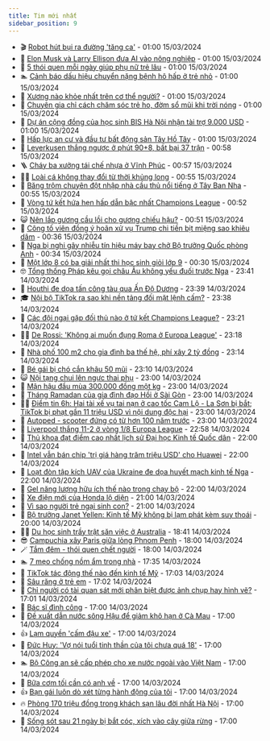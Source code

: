 ```yaml
---
title: Tim mới nhất
sidebar_position: 9
---
```


<!-- vnexpress-tin-moi-nhat:START -->
- 🎬 [Robot hút bụi ra đường &#39;tăng ca&#39;](https://vnexpress.net/robot-hut-bui-ra-duong-tang-ca-4722281.html) - 01:00 15/03/2024
- 🐎 [Elon Musk và Larry Ellison đưa AI vào nông nghiệp](https://vnexpress.net/elon-musk-va-larry-ellison-dua-ai-vao-nong-nghiep-4722308.html) - 01:00 15/03/2024
- 🦍 [5 thói quen mỗi ngày giúp phụ nữ trẻ lâu](https://vnexpress.net/5-thoi-quen-moi-ngay-giup-phu-nu-tre-lau-4722381.html) - 01:00 15/03/2024
- 🏊 [Cảnh báo dấu hiệu chuyển nặng bệnh hô hấp ở trẻ nhỏ](https://vnexpress.net/canh-bao-dau-hieu-chuyen-nang-benh-ho-hap-o-tre-nho-4722357.html) - 01:00 15/03/2024
- 🎊 [Xương nào khỏe nhất trên cơ thể người?](https://vnexpress.net/xuong-nao-khoe-nhat-tren-co-the-nguoi-4722356.html) - 01:00 15/03/2024
- 🎃 [Chuyên gia chỉ cách chăm sóc trẻ ho, đờm sổ mũi khi trời nóng](https://vnexpress.net/chuyen-gia-chi-cach-cham-soc-tre-ho-dom-so-mui-khi-troi-nong-4722133.html) - 01:00 15/03/2024
- 🧰 [Dự án cộng đồng của học sinh BIS Hà Nội nhận tài trợ 9.000 USD](https://vnexpress.net/du-an-cong-dong-cua-hoc-sinh-bis-ha-noi-nhan-tai-tro-9-000-usd-4722085.html) - 01:00 15/03/2024
- 🔭 [Hấp lực an cư và đầu tư bất động sản Tây Hồ Tây](https://vnexpress.net/hap-luc-an-cu-va-dau-tu-bat-dong-san-tay-ho-tay-4719354.html) - 01:00 15/03/2024
- 🫶 [Leverkusen thắng ngược ở phút 90+8, bất bại 37 trận](https://vnexpress.net/leverkusen-thang-nguoc-o-phut-90-8-bat-bai-37-tran-4722481.html) - 00:58 15/03/2024
- 🪜 [Cháy ba xưởng tái chế nhựa ở Vĩnh Phúc](https://vnexpress.net/chay-ba-xuong-tai-che-nhua-o-vinh-phuc-4722483.html) - 00:57 15/03/2024
- 👨‍🏫 [Loài cá không thay đổi từ thời khủng long](https://vnexpress.net/loai-ca-khong-thay-doi-tu-thoi-khung-long-4722026.html) - 00:55 15/03/2024
- 🎊 [Băng trộm chuyên đột nhập nhà cầu thủ nổi tiếng ở Tây Ban Nha](https://vnexpress.net/bang-trom-chuyen-dot-nhap-nha-cau-thu-noi-tieng-o-tay-ban-nha-4722458.html) - 00:55 15/03/2024
- 🎊 [Vòng tứ kết hứa hẹn hấp dẫn bậc nhất Champions League](https://vnexpress.net/vong-tu-ket-hua-hen-hap-dan-bac-nhat-champions-league-4722472.html) - 00:52 15/03/2024
- 😺 [Nên lắp gương cầu lồi cho gương chiếu hậu?](https://vnexpress.net/nen-lap-guong-cau-loi-cho-guong-chieu-hau-4722500.html) - 00:51 15/03/2024
- 🐘 [Công tố viên đồng ý hoãn xử vụ Trump chi tiền bịt miệng sao khiêu dâm](https://vnexpress.net/cong-to-vien-dong-y-hoan-xu-vu-trump-chi-tien-bit-mieng-sao-khieu-dam-4722482.html) - 00:36 15/03/2024
- 🌁 [Nga bị nghi gây nhiễu tín hiệu máy bay chở Bộ trưởng Quốc phòng Anh](https://vnexpress.net/nga-bi-nghi-gay-nhieu-tin-hieu-may-bay-cho-bo-truong-quoc-phong-anh-4722485.html) - 00:34 15/03/2024
- 🐲 [Một lớp 8 có ba giải nhất thi học sinh giỏi lớp 9](https://vnexpress.net/mot-lop-8-co-ba-giai-nhat-thi-hoc-sinh-gioi-lop-9-4722462.html) - 00:30 15/03/2024
- 🤓 [Tổng thống Pháp kêu gọi châu Âu không yếu đuối trước Nga](https://vnexpress.net/tong-thong-phap-keu-goi-chau-au-khong-yeu-duoi-truoc-nga-4722477.html) - 23:41 14/03/2024
- 💪 [Houthi đe dọa tấn công tàu qua Ấn Độ Dương](https://vnexpress.net/houthi-de-doa-tan-cong-tau-qua-an-do-duong-4722476.html) - 23:39 14/03/2024
- 🎓 [Nội bộ TikTok ra sao khi nền tảng đối mặt lệnh cấm?](https://vnexpress.net/noi-bo-tiktok-ra-sao-khi-nen-tang-doi-mat-lenh-cam-4722445.html) - 23:38 14/03/2024
- 🫣 [Các đội ngại gặp đối thủ nào ở tứ kết Champions League?](https://vnexpress.net/cac-doi-ngai-gap-doi-thu-nao-o-tu-ket-champions-league-4722473.html) - 23:21 14/03/2024
- 🧑‍💻 [De Rossi: &#39;Không ai muốn đụng Roma ở Europa League&#39;](https://vnexpress.net/de-rossi-khong-ai-muon-dung-roma-o-europa-league-4722478.html) - 23:18 14/03/2024
- 🐲 [Nhà phố 100 m2 cho gia đình ba thế hệ, phí xây 2 tỷ đồng](https://vnexpress.net/nha-pho-100-m2-cho-gia-dinh-ba-the-he-phi-xay-2-ty-dong-4722375.html) - 23:14 14/03/2024
- 🌝 [Bé gái bị chó cắn khâu 50 mũi](https://vnexpress.net/be-gai-bi-cho-can-khau-50-mui-4722454.html) - 23:10 14/03/2024
- 😺 [Nội tạng chui lên ngực thai phụ](https://vnexpress.net/noi-tang-chui-len-nguc-thai-phu-4722316.html) - 23:00 14/03/2024
- 🐎 [Mận hậu đầu mùa 300.000 đồng một kg](https://vnexpress.net/man-hau-dau-mua-300-000-dong-mot-kg-4722313.html) - 23:00 14/03/2024
- 🎡 [Tháng Ramadan của gia đình đạo Hồi ở Sài Gòn](https://vnexpress.net/thang-ramadan-cua-gia-dinh-dao-hoi-o-sai-gon-4722251.html) - 23:00 14/03/2024
- 👨‍🏫 [Điểm tin 6h: Hai tài xế vụ tai nạn ở cao tốc Cam Lộ - La Sơn bị bắt; TikTok bị phạt gần 11 triệu USD vì nội dung độc hại](https://vnexpress.net/diem-tin-6h-hai-tai-xe-vu-tai-nan-o-cao-toc-cam-lo-la-son-bi-bat-tiktok-bi-phat-gan-11-trieu-usd-vi-noi-dung-doc-hai-4722475.html) - 23:00 14/03/2024
- 🦆 [Autoped - scooter đứng có từ hơn 100 năm trước](https://vnexpress.net/autoped-scooter-dung-co-tu-hon-100-nam-truoc-4721889.html) - 23:00 14/03/2024
- 🚦 [Liverpool thắng 11-2 ở vòng 1/8 Europa League](https://vnexpress.net/liverpool-thang-11-2-o-vong-1-8-europa-league-4722474.html) - 22:58 14/03/2024
- 💫 [Thủ khoa đạt điểm cao nhất lịch sử Đại học Kinh tế Quốc dân](https://vnexpress.net/thu-khoa-dat-diem-cao-nhat-lich-su-dai-hoc-kinh-te-quoc-dan-4722326.html) - 22:00 14/03/2024
- 🎉 [Intel vẫn bán chip &#39;trị giá hàng trăm triệu USD&#39; cho Huawei](https://vnexpress.net/intel-van-ban-chip-tri-gia-hang-tram-trieu-usd-cho-huawei-4722266.html) - 22:00 14/03/2024
- 🌋 [Loạt đòn tập kích UAV của Ukraine đe dọa huyết mạch kinh tế Nga](https://vnexpress.net/loat-don-tap-kich-uav-cua-ukraine-de-doa-huyet-mach-kinh-te-nga-4722258.html) - 22:00 14/03/2024
- 🤖 [Gel năng lượng hữu ích thế nào trong chạy bộ](https://vnexpress.net/gel-nang-luong-huu-ich-the-nao-trong-chay-bo-4722311.html) - 22:00 14/03/2024
- 🦏 [Xe điện mới của Honda lộ diện](https://vnexpress.net/xe-dien-moi-cua-honda-lo-dien-4722185.html) - 21:00 14/03/2024
- 🦩 [Vì sao người trẻ ngại sinh con?](https://vnexpress.net/vi-sao-nguoi-tre-ngai-sinh-con-4722464.html) - 21:00 14/03/2024
- 👺 [Bộ trưởng Janet Yellen: Kinh tế Mỹ không bị lạm phát kèm suy thoái](https://vnexpress.net/bo-truong-janet-yellen-kinh-te-my-khong-bi-lam-phat-kem-suy-thoai-4722439.html) - 20:00 14/03/2024
- 🧑‍🏫 [Du học sinh trầy trật săn việc ở Australia](https://vnexpress.net/du-hoc-sinh-tray-trat-san-viec-o-australia-4721956.html) - 18:41 14/03/2024
- 😎 [Campuchia xây Paris giữa lòng Phnom Penh](https://vnexpress.net/campuchia-xay-paris-giua-long-phnom-penh-4722199.html) - 18:00 14/03/2024
- 🪄 [Tắm đêm - thói quen chết người](https://vnexpress.net/tam-dem-thoi-quen-chet-nguoi-4722058.html) - 18:00 14/03/2024
- 🏊 [7 mẹo chống nồm ẩm trong nhà](https://vnexpress.net/7-meo-chong-nom-am-trong-nha-4721996.html) - 17:35 14/03/2024
- 💃 [TikTok tác động thế nào đến kinh tế Mỹ](https://vnexpress.net/tiktok-tac-dong-the-nao-den-kinh-te-my-4722361.html) - 17:03 14/03/2024
- 🦆 [Sâu răng ở trẻ em](https://vnexpress.net/sau-rang-o-tre-em-4721188.html) - 17:02 14/03/2024
- 🎊 [Chỉ người có tài quan sát mới phân biệt được ảnh chụp hay hình vẽ?](https://vnexpress.net/chi-nguoi-co-tai-quan-sat-moi-phan-biet-duoc-anh-chup-hay-hinh-ve-4716777.html) - 17:01 14/03/2024
- 👺 [Bác sĩ đình công](https://vnexpress.net/bac-si-dinh-cong-4722465.html) - 17:00 14/03/2024
- 🎡 [Đề xuất dẫn nước sông Hậu để giảm khô hạn ở Cà Mau](https://vnexpress.net/ca-mau-de-xuat-dan-nuoc-ngot-ve-tinh-de-han-che-sut-lun-4722428.html) - 17:00 14/03/2024
- 👍 [Lạm quyền &#39;cấm đậu xe&#39;](https://vnexpress.net/lam-quyen-cam-dau-xe-4722382.html) - 17:00 14/03/2024
- 🐎 [Đức Huy: &#39;Vợ nói tuổi tinh thần của tôi chưa quá 18&#39;](https://vnexpress.net/duc-huy-vo-noi-tuoi-tinh-than-cua-toi-chua-qua-18-4722372.html) - 17:00 14/03/2024
- 🏊 [Bộ Công an sẽ cấp phép cho xe nước ngoài vào Việt Nam](https://vnexpress.net/bo-cong-an-se-cap-phep-cho-xe-nuoc-ngoai-vao-viet-nam-4722352.html) - 17:00 14/03/2024
- 🦩 [Bữa cơm tối cần có anh về](https://vnexpress.net/bua-com-toi-can-co-anh-ve-4722295.html) - 17:00 14/03/2024
- 👍 [Bạn gái luôn dò xét từng hành động của tôi](https://vnexpress.net/ban-gai-luon-do-xet-tung-hanh-dong-cua-toi-4722272.html) - 17:00 14/03/2024
- 🔥 [Phòng 170 triệu đồng trong khách sạn lâu đời nhất Hà Nội](https://vnexpress.net/phong-170-trieu-dong-trong-khach-san-lau-doi-nhat-ha-noi-4721638.html) - 17:00 14/03/2024
- 💄 [Sống sót sau 21 ngày bị bắt cóc, xích vào cây giữa rừng](https://vnexpress.net/song-sot-sau-21-ngay-bi-bat-coc-xich-vao-cay-giua-rung-4721148.html) - 17:00 14/03/2024<!-- vnexpress-tin-moi-nhat:END -->
